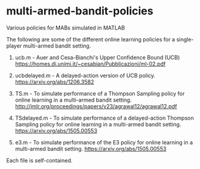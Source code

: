 # multi-armed-bandit-policies
Various policies for MABs simulated in MATLAB

The following are some of the different online learning policies for a single-player multi-armed bandit setting.

1. ucb.m - Auer and Cesa-Bianchi's Upper Confidence Bound (UCB) https://homes.di.unimi.it/~cesabian/Pubblicazioni/ml-02.pdf

2. ucbdelayed.m - A delayed-action version of UCB policy. https://arxiv.org/abs/1206.3582

3. TS.m - To simulate performance of a Thompson Sampling policy for online learning in a multi-armed bandit setting. http://jmlr.org/proceedings/papers/v23/agrawal12/agrawal12.pdf

4. TSdelayed.m - To simulate performance of a delayed-action Thompson Sampling policy for online learning in a multi-armed bandit setting. https://arxiv.org/abs/1505.00553

5. e3.m - To simulate performance of the E3 policy for online learning in a multi-armed bandit setting. https://arxiv.org/abs/1505.00553

Each file is self-contained.
